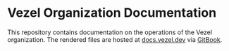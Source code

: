 # Vezel Organization Documentation

This repository contains documentation on the operations of the Vezel
organization. The rendered files are hosted at
[docs.vezel.dev](https://docs.vezel.dev) via [GitBook](https://www.gitbook.com).
